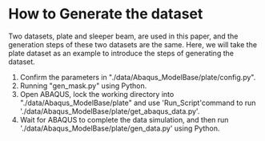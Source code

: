 # How to Generate the dataset
Two datasets, plate and sleeper beam, are used in this paper, and the generation steps of these two datasets are the same. Here, we will take the plate dataset as an example to introduce the steps of generating the dataset.

1. Confirm the parameters in "./data/Abaqus_ModelBase/plate/config.py".
2. Running "gen_mask.py" using Python.
3. Open ABAQUS, lock the working directory into "./data/Abaqus_ModelBase/plate" and use 'Run_Script'command to run './data/Abaqus_ModelBase/plate/get_abaqus_data.py'.
4. Wait for ABAQUS to complete the data simulation, and then run './data/Abaqus_ModelBase/plate/gen_data.py' using Python.
